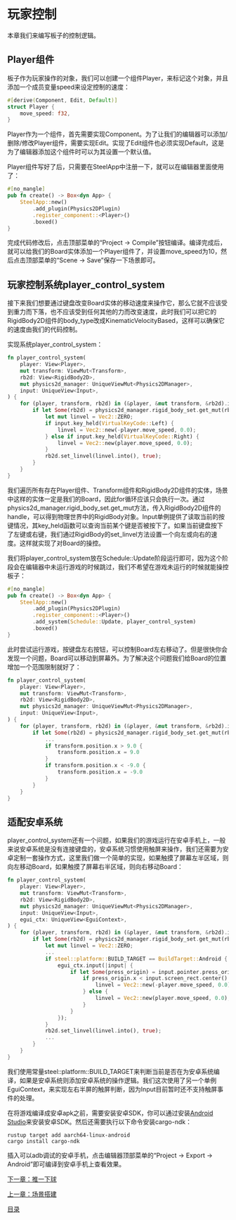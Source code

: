 # 玩家控制

本章我们来编写板子的控制逻辑。

## Player组件

板子作为玩家操作的对象，我们可以创建一个组件Player，来标记这个对象，并且添加一个成员变量speed来设定控制的速度：

```rust
#[derive(Component, Edit, Default)]
struct Player {
    move_speed: f32,
}
```

Player作为一个组件，首先需要实现Component。为了让我们的编辑器可以添加/删除/修改Player组件，需要实现Edit。实现了Edit组件也必须实现Default，这是为了编辑器添加这个组件时可以为其设置一个默认值。

Player组件写好了后，只需要在SteelApp中注册一下，就可以在编辑器里面使用了：

```rust
#[no_mangle]
pub fn create() -> Box<dyn App> {
    SteelApp::new()
        .add_plugin(Physics2DPlugin)
        .register_component::<Player>()
        .boxed()
}
```

完成代码修改后，点击顶部菜单的“Project -> Compile”按钮编译。编译完成后，就可以给我们的Board实体添加一个Player组件了，并设置move_speed为10，然后点击顶部菜单的“Scene -> Save”保存一下场景即可。

## 玩家控制系统player_control_system

接下来我们想要通过键盘改变Board实体的移动速度来操作它，那么它就不应该受到重力而下落，也不应该受到任何其他的力而改变速度，此时我们可以把它的RigidBody2D组件的body_type改成KinematicVelocityBased，这样可以确保它的速度由我们的代码控制。

实现系统player_control_system：

```rust
fn player_control_system(
    player: View<Player>,
    mut transform: ViewMut<Transform>,
    rb2d: View<RigidBody2D>,
    mut physics2d_manager: UniqueViewMut<Physics2DManager>,
    input: UniqueView<Input>,
) {
    for (player, transform, rb2d) in (&player, &mut transform, &rb2d).iter() {
        if let Some(rb2d) = physics2d_manager.rigid_body_set.get_mut(rb2d.handle()) {
            let mut linvel = Vec2::ZERO;
            if input.key_held(VirtualKeyCode::Left) {
                linvel = Vec2::new(-player.move_speed, 0.0);
            } else if input.key_held(VirtualKeyCode::Right) {
                linvel = Vec2::new(player.move_speed, 0.0);
            }
            rb2d.set_linvel(linvel.into(), true);
        }
    }
}
```

我们遍历所有存在Player组件、Transform组件和RigidBody2D组件的实体，场景中这样的实体一定是我们的Board，因此for循环应该只会执行一次。通过physics2d_manager.rigid_body_set.get_mut方法，传入RigidBody2D组件的handle，可以得到物理世界中的RigidBody对象。Input单例提供了读取当前的按键情况，其key_held函数可以查询当前某个键是否被按下了。如果当前键盘按下了左键或右键，我们通过RigidBody的set_linvel方法设置一个向左或向右的速度。这样就实现了对Board的操控。

我们将player_control_system放在Schedule::Update阶段运行即可，因为这个阶段会在编辑器中未运行游戏的时候跳过，我们不希望在游戏未运行的时候就能操控板子：

```rust
#[no_mangle]
pub fn create() -> Box<dyn App> {
    SteelApp::new()
        .add_plugin(Physics2DPlugin)
        .register_component::<Player>()
        .add_system(Schedule::Update, player_control_system)
        .boxed()
}
```

此时尝试运行游戏，按键盘左右按钮，可以控制Board左右移动了。但是很快你会发现一个问题，Board可以移动到屏幕外。为了解决这个问题我们给Board的位置增加一个范围限制就好了：

```rust
fn player_control_system(
    player: View<Player>,
    mut transform: ViewMut<Transform>,
    rb2d: View<RigidBody2D>,
    mut physics2d_manager: UniqueViewMut<Physics2DManager>,
    input: UniqueView<Input>,
) {
    for (player, transform, rb2d) in (&player, &mut transform, &rb2d).iter() {
        if let Some(rb2d) = physics2d_manager.rigid_body_set.get_mut(rb2d.handle()) {
            ...
            if transform.position.x > 9.0 {
                transform.position.x = 9.0
            }
            if transform.position.x < -9.0 {
                transform.position.x = -9.0
            }
        }
    }
}
```

## 适配安卓系统

player_control_system还有一个问题，如果我们的游戏运行在安卓手机上，一般来说安卓系统是没有连接键盘的，安卓系统习惯使用触屏来操作，我们还需要为安卓定制一套操作方式，这里我们做一个简单的实现，如果触摸了屏幕左半区域，则向左移动Board，如果触摸了屏幕右半区域，则向右移动Board：

```rust
fn player_control_system(
    player: View<Player>,
    mut transform: ViewMut<Transform>,
    rb2d: View<RigidBody2D>,
    mut physics2d_manager: UniqueViewMut<Physics2DManager>,
    input: UniqueView<Input>,
    egui_ctx: UniqueView<EguiContext>,
) {
    for (player, transform, rb2d) in (&player, &mut transform, &rb2d).iter() {
        if let Some(rb2d) = physics2d_manager.rigid_body_set.get_mut(rb2d.handle()) {
            let mut linvel = Vec2::ZERO;
            ...
            if steel::platform::BUILD_TARGET == BuildTarget::Android {
                egui_ctx.input(|input| {
                    if let Some(press_origin) = input.pointer.press_origin() {
                        if press_origin.x < input.screen_rect.center().x {
                            linvel = Vec2::new(-player.move_speed, 0.0);
                        } else {
                            linvel = Vec2::new(player.move_speed, 0.0);
                        }
                    }
                });
            }
            rb2d.set_linvel(linvel.into(), true);
            ...
        }
    }
}
```

我们使用常量steel::platform::BUILD_TARGET来判断当前是否在为安卓系统编译，如果是安卓系统则添加安卓系统的操作逻辑。我们这次使用了另一个单例EguiContext，来实现左右半屏的触屏判断，因为Input目前暂时还不支持触屏事件的处理。

在将游戏编译成安卓apk之前，需要安装安卓SDK，你可以通过安装[Android Studio](https://developer.android.com/studio)来安装安卓SDK。然后还需要执行以下命令安装cargo-ndk：

```
rustup target add aarch64-linux-android
cargo install cargo-ndk
```

插入可以adb调试的安卓手机，点击编辑器顶部菜单的“Project -> Export -> Android”即可编译到安卓手机上查看效果。

[下一章：推一下球][7]

[上一章：场景搭建][5]

[目录][0]

[0]: 目录.md
[1]: 1-引言.md
[2]: 2-运行Steel编辑器.md
[3]: 3-创建项目.md
[4]: 4-编写代码.md
[5]: 5-场景搭建.md
[6]: 6-玩家控制.md
[7]: 7-推一下球.md
[8]: 8-游戏失败.md
[9]: 9-主菜单.md
